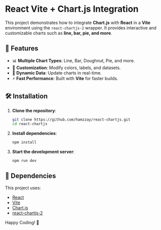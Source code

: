 # React Vite + Chart.js Integration

This project demonstrates how to integrate **Chart.js** with **React** in a **Vite** environment using the `react-chartjs-2` wrapper. It provides interactive and customizable charts such as **line, bar, pie, and more**.

## 🚀 Features
- 📊 **Multiple Chart Types**: Line, Bar, Doughnut, Pie, and more.
- 🎨 **Customization**: Modify colors, labels, and datasets.
- 🔄 **Dynamic Data**: Update charts in real-time.
- ⚡ **Fast Performance**: Built with **Vite** for faster builds.

## 🛠️ Installation

1. **Clone the repository**:
   ```sh
   git clone https://github.com/hamzzay/react-chartjs.git
   cd react-chartjs
   ```

2. **Install dependencies**:
   ```sh
   npm install
   ```

3. **Start the development server**:
   ```sh
   npm run dev
   ```

## 📌 Dependencies
This project uses:
- [React](https://reactjs.org/)
- [Vite](https://vitejs.dev/)
- [Chart.js](https://www.chartjs.org/)
- [react-chartjs-2](https://github.com/reactchartjs/react-chartjs-2)

Happy Coding! 🎉
